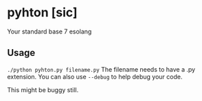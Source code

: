 # pyhton [sic]
Your standard base 7 esolang

## Usage
`./python pyhton.py filename.py`
The filename needs to have a .py extension.  You can also use `--debug` to help debug your code.

This might be buggy still.
